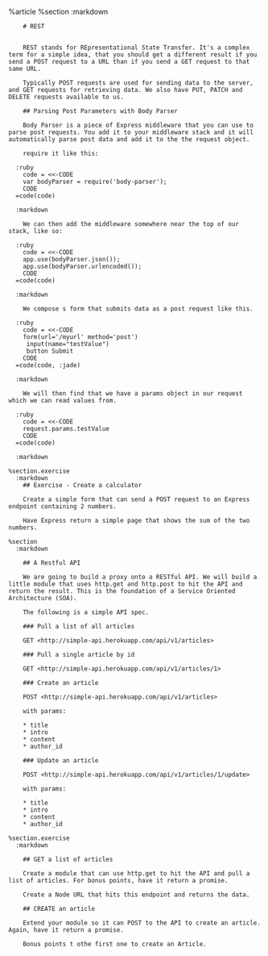 %article
    %section
      :markdown
  
        # REST
  
  
        REST stands for REpresentational State Transfer. It's a complex term for a simple idea, that you should get a different result if you send a POST request to a URL than if you send a GET request to that same URL.
  
        Typically POST requests are used for sending data to the server, and GET requests for retrieving data. We also have PUT, PATCH and DELETE requests available to us.
  
        ## Parsing Post Parameters with Body Parser
  
        Body Parser is a piece of Express middleware that you can use to parse post requests. You add it to your middleware stack and it will automatically parse post data and add it to the the request object.
  
        require it like this:
  
      :ruby
        code = <<-CODE
        var bodyParser = require('body-parser');
        CODE
      =code(code)
  
      :markdown
  
        We can then add the middleware somewhere near the top of our stack, like so:
  
      :ruby
        code = <<-CODE
        app.use(bodyParser.json());
        app.use(bodyParser.urlencoded());
        CODE
      =code(code)
  
      :markdown
  
        We compose s form that submits data as a post request like this.
  
      :ruby
        code = <<-CODE
        form(url='/myurl' method='post')
         input(name="testValue")
         button Submit
        CODE
      =code(code, :jade)
  
      :markdown
  
        We will then find that we have a params object in our request which we can read values from.
  
      :ruby
        code = <<-CODE
        request.params.testValue
        CODE
      =code(code)
  
      :markdown
  
    %section.exercise
      :markdown
        ## Exercise - Create a calculator
  
        Create a simple form that can send a POST request to an Express endpoint containing 2 numbers.
  
        Have Express return a simple page that shows the sum of the two numbers.
  
    %section
      :markdown
  
        ## A Restful API
  
        We are going to build a proxy onto a RESTful API. We will build a little module that uses http.get and http.post to hit the API and return the result. This is the foundation of a Service Oriented Architecture (SOA).
  
        The following is a simple API spec.
  
        ### Pull a list of all articles
  
        GET <http://simple-api.herokuapp.com/api/v1/articles>
  
        ### Pull a single article by id
  
        GET <http://simple-api.herokuapp.com/api/v1/articles/1>
  
        ### Create an article
  
        POST <http://simple-api.herokuapp.com/api/v1/articles>
  
        with params:
  
        * title
        * intro
        * content
        * author_id
  
        ### Update an article
  
        POST <http://simple-api.herokuapp.com/api/v1/articles/1/update>
  
        with params:
  
        * title
        * intro
        * content
        * author_id
  
    %section.exercise
      :markdown
  
        ## GET a list of articles
  
        Create a module that can use http.get to hit the API and pull a list of articles. For bonus points, have it return a promise.
  
        Create a Node URL that hits this endpoint and returns the data.
  
        ## CREATE an article
  
        Extend your module so it can POST to the API to create an article. Again, have it return a promise.
  
        Bonus points t othe first one to create an Article.
  